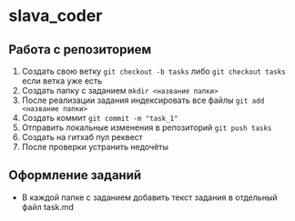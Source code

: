 # slava_coder
## Работа с репозиторием
1) Создать свою ветку
```git checkout -b tasks``` либо ```git checkout tasks``` если ветка уже есть
2) Создать папку с заданием
```mkdir <название папки>```
3) После реализации задания индексировать все файлы
```git add <название папки>```
4) Создать коммит
```git commit -m "task_1"```
5) Отправить локальные изменения в репозиторий
```git push tasks```
5) Создать на гитхаб пул реквест
6) После проверки устранить недочёты

## Оформление заданий
- В каждой папке с заданием добавить текст задания в отдельный файл task.md